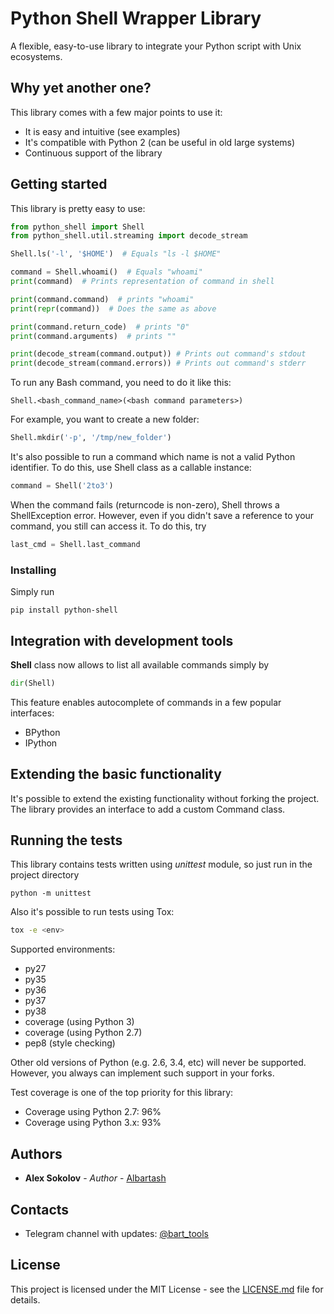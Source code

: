 # Python Shell Wrapper Library

A flexible, easy-to-use library to integrate your Python script with Unix ecosystems.

## Why yet another one?

This library comes with a few major points to use it:

* It is easy and intuitive (see examples)
* It's compatible with Python 2 (can be useful in old large systems)
* Continuous support of the library

## Getting started

This library is pretty easy to use:

```python
from python_shell import Shell
from python_shell.util.streaming import decode_stream

Shell.ls('-l', '$HOME')  # Equals "ls -l $HOME"

command = Shell.whoami()  # Equals "whoami"
print(command)  # Prints representation of command in shell

print(command.command)  # prints "whoami"
print(repr(command))  # Does the same as above

print(command.return_code)  # prints "0"
print(command.arguments)  # prints ""

print(decode_stream(command.output)) # Prints out command's stdout
print(decode_stream(command.errors)) # Prints out command's stderr
```

To run any Bash command, you need to do it like this:
```
Shell.<bash_command_name>(<bash command parameters>)
```

For example, you want to create a new folder:
```python
Shell.mkdir('-p', '/tmp/new_folder')
```

It's also possible to run a command which name is not a valid Python identifier.
To do this, use Shell class as a callable instance:
```python
command = Shell('2to3')
```

When the command fails (returncode is non-zero), Shell throws a ShellException error.
However, even if you didn't save a reference to your command, you still can access it.
To do this, try
```python
last_cmd = Shell.last_command
```
### Installing

Simply run

```
pip install python-shell
```

## Integration with development tools

**Shell** class now allows to list all available commands simply by
```python
dir(Shell)
```

This feature enables autocomplete of commands in a few popular interfaces:
- BPython
- IPython
 
## Extending the basic functionality

It's possible to extend the existing functionality without forking the project.
The library provides an interface to add a custom Command class.

## Running the tests

This library contains tests written using *unittest* module, so just run in the project directory

```
python -m unittest
```

Also it's possible to run tests using Tox:

```bash
tox -e <env>
```

Supported environments:

- py27
- py35
- py36
- py37
- py38
- coverage (using Python 3)
- coverage (using Python 2.7)
- pep8 (style checking)

Other old versions of Python (e.g. 2.6, 3.4, etc) will never be supported. However, you always can implement such support in your forks.

Test coverage is one of the top priority for this library:
- Coverage using Python 2.7: 96%
- Coverage using Python 3.x: 93%

## Authors

* **Alex Sokolov** - *Author* - [Albartash](https://github.com/AlBartash)

## Contacts

* Telegram channel with updates: [@bart_tools](http://t.me/bart_tools)

## License

This project is licensed under the MIT License - see the [LICENSE.md](LICENSE.md) file for details.
